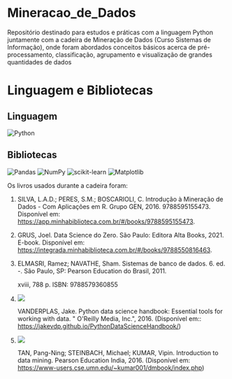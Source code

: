 # Mineracao_de_Dados

Repositório destinado para estudos e práticas com a linguagem Python juntamente com a cadeira de Mineração de Dados (Curso Sistemas de Informação), onde foram abordados conceitos básicos acerca de pré-processamento, classificação, agrupamento e visualização de grandes quantidades de dados

# Linguagem e Bibliotecas

## Linguagem

![Python](https://img.shields.io/badge/python-3670A0?style=for-the-badge&logo=python&logoColor=ffdd54)

## Bibliotecas

![Pandas](https://img.shields.io/badge/pandas-%23150458.svg?style=for-the-badge&logo=pandas&logoColor=white)
![NumPy](https://img.shields.io/badge/numpy-%23013243.svg?style=for-the-badge&logo=numpy&logoColor=white)
![scikit-learn](https://img.shields.io/badge/scikit--learn-%23F7931E.svg?style=for-the-badge&logo=scikit-learn&logoColor=white)
![Matplotlib](https://img.shields.io/badge/Matplotlib-%23ffffff.svg?style=for-the-badge&logo=Matplotlib&logoColor=black)

Os livros usados durante a cadeira foram:

1. SILVA, L.A.D.; PERES, S.M.; BOSCARIOLI, C. Introdução à Mineração de Dados - Com Aplicações em R. Grupo GEN, 2016. 9788595155473. 
    Disponível em: https://app.minhabiblioteca.com.br/#/books/9788595155473.
2. GRUS, Joel. Data Science do Zero. São Paulo: Editora Alta Books, 2021. E-book. 
    Disponível em: https://integrada.minhabiblioteca.com.br/#/books/9788550816463. 
3. ELMASRI, Ramez; NAVATHE, Sham. Sistemas de banco de dados. 6. ed. -. São Paulo, SP: Pearson Education do Brasil, 2011.
    
    xviii, 788 p. ISBN: 9788579360855
4. ![](https://jakevdp.github.io/PythonDataScienceHandbook/figures/PDSH-cover.png) 
    
    VANDERPLAS, Jake. Python data science handbook: Essential tools for working with data. " O'Reilly Media, Inc.", 2016. 
    (Disponível em:: https://jakevdp.github.io/PythonDataScienceHandbook/)
5. ![](https://www-users.cse.umn.edu/~kumar001/dmbook/dmbook_2ed_small.jpg) 
    
    TAN, Pang-Ning; STEINBACH, Michael; KUMAR, Vipin. Introduction to data mining. Pearson Education India, 2016. 
    (Disponível em: https://www-users.cse.umn.edu/~kumar001/dmbook/index.php)